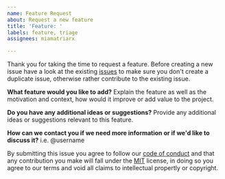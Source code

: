 ```yaml
---
name: Feature Request
about: Request a new feature
title: 'Feature: '
labels: feature, triage
assignees: miamatriarx

---
```


Thank you for taking the time to request a feature.  Before creating a new issue have a look at the existing [issues](https://github.com/matriarx/.github/issues) to make sure you don't create a duplicate issue, otherwise rather contribute to the existing issue.

**What feature would you like to add?**
Explain the feature as well as the motivation and context, how would it improve or add value to the project.

**Do you have any additional ideas or suggestions?**
Provide any additional ideas or suggestions relevant to this feature.

**How can we contact you if we need more information or if we'd like to discuss it?**
i.e. @username

By submitting this issue you agree to follow our [code of conduct](https://github.com/matriarx/.github/code_of_conduct.md) and that any contribution you make will fall under the [MIT](https://github.com/matriarx/.github/license.md) license, in doing so you agree to our terms and void all claims to intellectual propertly or copyright.
